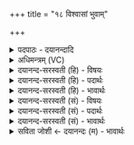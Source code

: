 +++
title = "१८ विश्वासां भुवाम्"

+++
<details><summary>पदपाठः - दयानन्दादि</summary>

विश्वा॑साम्। भु॒वाम्। प॒ते॒। विश्व॑स्य। म॒न॒सः॒ प॒ते॒। विश्व॑स्य। व॒च॒सः॒। प॒ते॒। सर्व॑स्य। व॒च॒सः॒। प॒ते॒। दे॒वश्रु॒दिति॑ देवऽश्रुत्। त्वम्। दे॒व॒। घ॒र्म॒। दे॒वः। दे॒वान्। पा॒हि॒। अत्र॑। प्र। अ॒वीः॒। अनु॑। वाम्। दे॒ववी॑तय॒ इति॑ दे॒वऽवी॑तये। मधु॑। माध्वी॑भ्याम्। मधु॒। माधू॑चीभ्याम्। १८।
</details>

<details><summary>अधिमन्त्रम् (VC)</summary>

- ईश्वरो देवता
- दध्यङ्ङाथर्वण ऋषिः
- निचृदत्यष्टिः
- गान्धारः
</details>

<details><summary>दयानन्द-सरस्वती (हि) - विषयः</summary>

फिर उसी विषय को अगले मन्त्र में कहा है ॥
</details>

<details><summary>दयानन्द-सरस्वती (हि) - पदार्थः</summary>

पदार्थान्वयभाषाः -  हे (विश्वासाम्) सब (भुवाम्) पृथिवियों के (पते) स्वामिन् (विश्वस्य) सब (मनसः) सकंल्प-विकल्प आदि वृत्तियुक्त अन्तःकरण के (पते) रक्षक (विश्वस्य) समस्त (वचसः) वेदवाणी के (पते) पालक (सर्वस्य) संपूर्ण (वचसः) वचनमात्र के (पते) रक्षक (घर्म) प्रकाशक (देव) सब सुखों के दाता जगदीश्वर ! (देवश्रुत्) विद्वानों को सुननेहारे (देवः) रक्षक हुए (त्वम्) आप (अत्र) इस जगत् में (देवान्) धार्मिक विद्वानों की (पाहि) रक्षा कीजिये। (माध्वीभ्याम्) मधुरादि गुणयुक्त विद्या और उत्तम शिक्षा के (मधु) मधुर विज्ञान को (प्र, अवीः) प्रकर्ष के साथ दीजिये (माधूचीभ्याम्) विष को विनाशनेवाली मधुविद्या को प्राप्त होनेवाली अध्यापक उपदेशकों के साथ (देववीतये) दिव्य गुणों की प्राप्ति के लिये विद्वानों की (अनु) अनुकूल रक्षा कीजिये। इस प्रकार हे अध्यापक उपदेशको ! (वाम्) तुम्हारे लिये मैं उपदेश को करूँ ॥१८ ॥
</details>

<details><summary>दयानन्द-सरस्वती (हि) - भावार्थः</summary>

भावार्थभाषाः -  हे विद्वानो ! तुम लोग सब देव, आत्मा और मनों के स्वामी, सब सुननेवाले, सबके रक्षक परमात्मा को जान और उत्तम सुख को प्राप्त होकर दूसरों को सुख प्राप्त कराओ ॥१८ ॥
</details>

<details><summary>दयानन्द-सरस्वती (सं) - विषयः</summary>

पुनस्तमेव विषयमाह ॥
</details>

<details><summary>दयानन्द-सरस्वती (सं) - पदार्थः</summary>

पदार्थान्वयभाषाः -  हे विश्वासां भुवां पते विश्वस्य मनसस्पते विश्वस्य वचसस्पते सर्वस्य वचसस्पते घर्म देव जगदीश्वर ! देवश्रुद्देवस्त्वमत्र देवान् पाहि। माध्वीभ्यां सह मधु प्रावीर्माधूचीभ्यां देववीतये देवाननुपाहीति। हे अध्यापकोपदेशकौ ! वां युवाभ्यामहमिदमुपदिशेयम् ॥१८ ॥
</details>

<details><summary>दयानन्द-सरस्वती (सं) - भावार्थः</summary>

भावार्थभाषाः -  हे विद्वांसो ! यूयं विश्वेदेवात्ममनसां स्वामिनं सर्वश्रोतारं सर्वस्य रक्षितारं परमात्मानं विज्ञाय दिव्यं सुखं प्राप्यान्यान् प्रापयत ॥१८ ॥
</details>

<details><summary>सविता जोशी ← दयानन्दः (म) - भावार्थः</summary>

भावार्थभाषाः -  हे विद्वानांनो ! जो सर्व देवांचा (दिव्य गुणयुक्त) आत्मा व मनाचा स्वामी असून, सर्व ऐकणारा व सर्वांचा रक्षक आहे, अशा परमेश्वराला जाणून उत्तम सुख प्राप्त करा व इतरांनाही द्या.
</details>